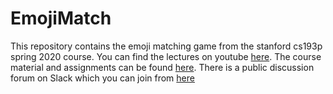 # EmojiMatch

This repository contains the emoji matching game from the stanford cs193p spring 2020 course. You can find the lectures on youtube [here](https://www.youtube.com/watch?v=jbtqIBpUG7g&list=PLpGHT1n4-mAtTj9oywMWoBx0dCGd51_yG&index=6&t=0s).
The course material and assignments can be found [here](https://cs193p.sites.stanford.edu). There is a public discussion forum on Slack which you can join from [here](https://join.slack.com/t/cs193p-ios/shared_invite/zt-ege5vvb6-B1rG4RXxO6xKPjP6ORA7VQ)
